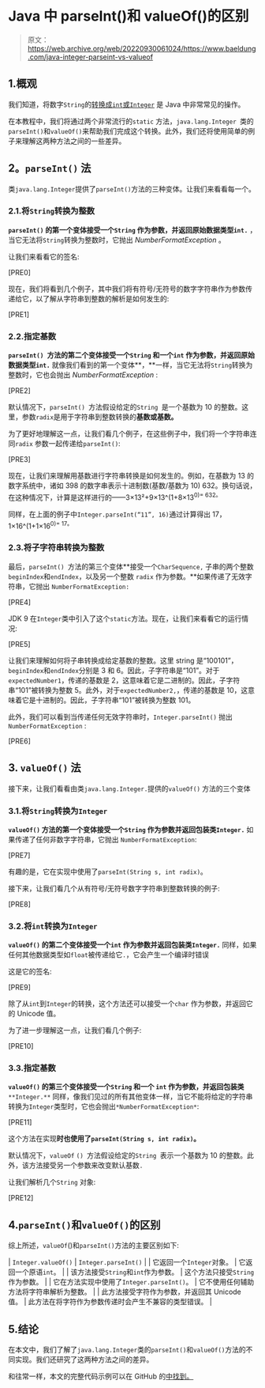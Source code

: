 # Java 中 parseInt()和 valueOf()的区别

> 原文：<https://web.archive.org/web/20220930061024/https://www.baeldung.com/java-integer-parseint-vs-valueof>

## 1.概观

我们知道，将数字`String`的[转换成`int`或`Integer`](/web/20220722192545/https://www.baeldung.com/java-convert-string-to-int-or-integer) 是 Java 中非常常见的操作。

在本教程中，我们将通过两个非常流行的`static` 方法，`java.lang.Integer `类的`parseInt()`和`valueOf()`来帮助我们完成这个转换。此外，我们还将使用简单的例子来理解这两种方法之间的一些差异。

## **2。`parseInt()` 法**

类`java.lang.Integer`提供了`parseInt()`方法的三种变体。让我们来看看每一个。

### 2.1.将`String`转换为整数

**`parseInt()` 的第一个变体接受一个`String` 作为参数，并返回原始数据类型`int.`** ，当它无法将`String`转换为整数时，它抛出 *NumberFormatException* 。

让我们来看看它的签名:

[PRE0]

现在，我们将看到几个例子，其中我们将有符号/无符号的数字字符串作为参数传递给它，以了解从字符串到整数的解析是如何发生的:

[PRE1]

### 2.2.指定基数

**`parseInt() `方法的第二个变体接受一个`String` 和一个`int` 作为参数，并返回原始数据类型`int.`** 就像我们看到的第一个变体**，**一样，当它无法将`String`转换为整数时，它也会抛出 *NumberFormatException* :

[PRE2]

默认情况下，`parseInt() `方法假设给定的`String `是一个基数为 10 的整数。这里，参数`radix`是用于字符串到整数转换的**基数或基数。**

为了更好地理解这一点，让我们看几个例子，在这些例子中，我们将一个字符串连同`radix` 参数一起传递给`parseInt()`:

[PRE3]

现在，让我们来理解用基数进行字符串转换是如何发生的。例如，在基数为 13 的数字系统中，诸如 398 的数字串表示十进制数(基数/基数为 10) 632。换句话说，在这种情况下，计算是这样进行的——3×13²+9×13^(1</sup>+8×13<sup>0)= 632。

同样，在上面的例子中`Integer.parseInt(“11”, 16)`通过计算得出 17，1×16^(1</sup>+1×16<sup>0)= 17。

### 2.3.将子字符串转换为整数

最后，`parseInt() `方法的第三个变体**接受一个`CharSequence,` 子串的两个整数`beginIndex`和`endIndex`，以及另一个整数 `radix` 作为参数。**如果传递了无效字符串，它抛出 `NumberFormatException:`

[PRE4]

JDK 9 在`Integer`类中引入了这个`static`方法。现在，让我们来看看它的运行情况:

[PRE5]

让我们来理解如何将子串转换成给定基数的整数。这里 string 是“100101”，`beginIndex`和`endIndex`分别是 3 和 6。因此，子字符串是“101”。对于`expectedNumber1`，传递的基数是 2，这意味着它是二进制的。因此，子字符串“101”被转换为整数 5。此外，对于`expectedNumber2,`，传递的基数是 10，这意味着它是十进制的。因此，子字符串“101”被转换为整数 101。

此外，我们可以看到当传递任何无效字符串时，`Integer.parseInt()` 抛出`NumberFormatException` :

[PRE6]

## 3. `valueOf()` 法

接下来，让我们看看由类`java.lang.Integer.`提供的`valueOf()` 方法的三个变体

### 3.1.将`String`转换为`Integer`

**`valueOf()` 方法的第一个变体接受一个`String` 作为参数并返回包装类`Integer.`** 如果传递了任何非数字字符串，它抛出 `NumberFormatException`:

[PRE7]

有趣的是，它在实现中使用了`parseInt(String s, int radix)`。

接下来，让我们看几个从有符号/无符号数字字符串到整数转换的例子:

[PRE8]

### 3.2.将`int`转换为`Integer`

**`valueOf()` 的第二个变体接受一个`int` 作为参数并返回包装类`Integer.`** 同样，如果任何其他数据类型如`float`被传递给它`.`，它会产生一个编译时错误

这是它的签名:

[PRE9]

除了从`int`到`Integer`的转换，这个方法还可以接受一个`char` 作为参数，并返回它的 Unicode 值。

为了进一步理解这一点，让我们看几个例子:

[PRE10]

### 3.3.指定基数

**`valueOf()` 的第三个变体接受一个`String` 和一个 `int` 作为参数，并返回包装类** `**Integer.**` 同样，像我们见过的所有其他变体一样，当它不能将给定的字符串转换为`Integer`类型时，它也会抛出`*NumberFormatException*`:

[PRE11]

这个方法在实现**时也使用了`parseInt(String s, int radix)`。**

默认情况下，`valueOf` `() `方法假设给定的`String `表示一个基数为 10 的整数。此外，该方法接受另一个参数来改变默认基数`.`

让我们解析几个`String` 对象:

[PRE12]

## 4.`parseInt()`和`valueOf()`的区别

综上所述，`valueOf`()和`parseInt()`方法的主要区别如下:

| `Integer.valueOf()` | `Integer.parseInt()` |
| 它返回一个`Integer`对象。 | 它返回一个原语`int`。 |
| 该方法接受`String`和`int`作为参数。 | 这个方法只接受`String`作为参数。 |
| 它在方法实现中使用了`Integer.parseInt()`。 | 它不使用任何辅助方法将字符串解析为整数。 |
| 此方法接受字符作为参数，并返回其 Unicode 值。 | 此方法在将字符作为参数传递时会产生不兼容的类型错误。 |

## 5.结论

在本文中，我们了解了`java.lang.Integer`类的`parseInt()`和`valueOf()`方法的不同实现。我们还研究了这两种方法之间的差异。

和往常一样，本文的完整代码示例可以在 GitHub 的[中找到。](https://web.archive.org/web/20220722192545/https://github.com/eugenp/tutorials/tree/master/core-java-modules/core-java-string-conversions-2)